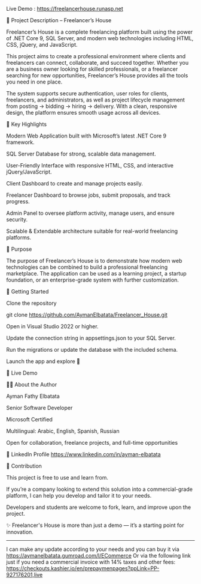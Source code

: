 
Live Demo : https://freelancerhouse.runasp.net

📖 Project Description – Freelancer’s House

Freelancer’s House is a complete freelancing platform built using the power of .NET Core 9, SQL Server, and modern web technologies including HTML, CSS, jQuery, and JavaScript.

This project aims to create a professional environment where clients and freelancers can connect, collaborate, and succeed together. Whether you are a business owner looking for skilled professionals, or a freelancer searching for new opportunities, Freelancer’s House provides all the tools you need in one place.

The system supports secure authentication, user roles for clients, freelancers, and administrators, as well as project lifecycle management from posting → bidding → hiring → delivery. With a clean, responsive design, the platform ensures smooth usage across all devices.

🌟 Key Highlights

Modern Web Application built with Microsoft’s latest .NET Core 9 framework.

SQL Server Database for strong, scalable data management.

User-Friendly Interface with responsive HTML, CSS, and interactive jQuery/JavaScript.

Client Dashboard to create and manage projects easily.

Freelancer Dashboard to browse jobs, submit proposals, and track progress.

Admin Panel to oversee platform activity, manage users, and ensure security.

Scalable & Extendable architecture suitable for real-world freelancing platforms.

🎯 Purpose

The purpose of Freelancer’s House is to demonstrate how modern web technologies can be combined to build a professional freelancing marketplace. The application can be used as a learning project, a startup foundation, or an enterprise-grade system with further customization.

🚀 Getting Started

Clone the repository

git clone https://github.com/AymanElbatata/Freelancer_House.git


Open in Visual Studio 2022 or higher.

Update the connection string in appsettings.json to your SQL Server.

Run the migrations or update the database with the included schema.

Launch the app and explore 🚀

📌 Live Demo

👨‍💻 About the Author

Ayman Fathy Elbatata

Senior Software Developer

Microsoft Certified

Multilingual: Arabic, English, Spanish, Russian

Open for collaboration, freelance projects, and full-time opportunities

🔗 LinkedIn Profile https://www.linkedin.com/in/ayman-elbatata

🤝 Contribution

This project is free to use and learn from.

If you’re a company looking to extend this solution into a commercial-grade platform, I can help you develop and tailor it to your needs.

Developers and students are welcome to fork, learn, and improve upon the project.


✨ Freelancer's House is more than just a demo — it’s a starting point for innovation.

------
I can make any update according to your needs and you can buy it via https://aymanelbatata.gumroad.com/l/ECommerce
Or via the following link just if you need a commercial invoice with 14% taxes and other fees: https://checkouts.kashier.io/en/prepaymenpages?ppLink=PP-927176201,live 